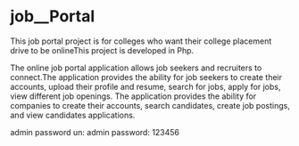 # job__Portal
This job portal project is for colleges who want their college placement drive to be onlineThis project is developed in Php.

The online job portal application allows job seekers and recruiters to connect.The application provides the ability for job seekers to create their accounts, upload their profile and resume, search for jobs, apply for jobs, view different job openings. The application provides the ability for companies to create their accounts, search candidates, create job postings, and view candidates applications.

admin password
un: admin password: 123456
